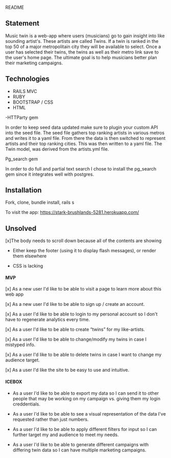 README

## Statement

Music twin is a web-app where users (musicians) go to gain insight into like sounding artist's. These artists are called Twins. If a twin is ranked in the top 50 of a major metropolitain city they will be available to select. Once a user has selected their twins, the twins as well as their metro link save to the user's home page. The ultimate goal is to help musicians better plan their marketing campaigns.

## Technologies

- RAILS MVC
- RUBY
- BOOTSTRAP / CSS
- HTML

-HTTParty gem

In order to keep seed data updated make sure to plugin your custom API into the seed file. The seed file gathers top ranking artists in various metros and writes it to a yaml file. From there the data is then switched to represent artists and their top ranking cities. This was then written to a yaml file. The Twin model, was derived from the artists.yml file.

Pg_search gem

In order to do full and partial text search I chose to install the pg_search gem since it integrates well with postgres.

## Installation

Fork, clone, bundle install, rails s

To visit the app: https://stark-brushlands-5281.herokuapp.com/



## Unsolved

[x]The body needs to scroll down because all of the contents are showing

- Either keep the footer (using it to display flash messages), or render them elsewhere

- CSS is lacking

#### MVP

[x]
As a new user I'd like to be able to visit a page to learn more about this web app

[x]
As a new user I'd like to be able to sign up / create an account.

[x]
As a user I'd like to be able to login to my personal account so I don't have to regenerate analytics every time.

[x]
As a user I'd like to be able to create “twins” for my like-artists.

[x]
As a user I'd like to be able to change/modify my twins in case I mistyped info.

[x]
As a user I'd like to be able to delete twins in case I want to change my audience target.

[x]
As a user I'd like the site to be easy to use and intuitive.

#### ICEBOX

- As a user I'd like to be able to export my data so I can send it to other people that may be working on my campaign vs. giving them my login creddentials.

- As a user I'd like to be able to see a visual representation of the data I've requested rather than just numbers.

- As a user I'd like to be able to apply different filters for input so I can further target my and audience to meet my needs.

- As a user I'd like to be able to generate different campaigns with differing twin data so I can have multiple marketing campaigns.

